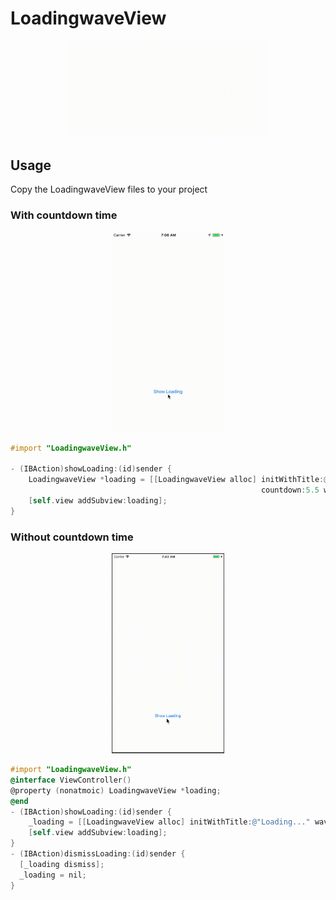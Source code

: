 # LoadingwaveView
<p align="center">
  <img src="https://raw.githubusercontent.com/shion0111/LoadingWaveView/master/wavedetail.gif" width="320"/>
</p>



## Usage
Copy the LoadingwaveView files to your project

### With countdown time 
<p align="center">
  <img src="https://raw.githubusercontent.com/shion0111/LoadingWaveView/master/wave.gif" height="320"/>
</p>

```objective-c
#import "LoadingwaveView.h" 
    
- (IBAction)showLoading:(id)sender {
    LoadingwaveView *loading = [[LoadingwaveView alloc] initWithTitle:@"Loading..." 
                                                        countdown:5.5 waveColor:UIColor.purpleColor] ;
    [self.view addSubview:loading];
}
```
### Without countdown time
<p align="center">
  <img src="https://raw.githubusercontent.com/shion0111/LoadingWaveView/master/wave1.gif" height="320"/>
</p>

```objective-c
#import "LoadingwaveView.h" 
@interface ViewController()
@property (nonatmoic) LoadingwaveView *loading;
@end
- (IBAction)showLoading:(id)sender {
    _loading = [[LoadingwaveView alloc] initWithTitle:@"Loading..." waveColor:UIColor.purpleColor] ;
    [self.view addSubview:loading];
}
- (IBAction)dismissLoading:(id)sender {
  [_loading dismiss];
  _loading = nil;
}
```
